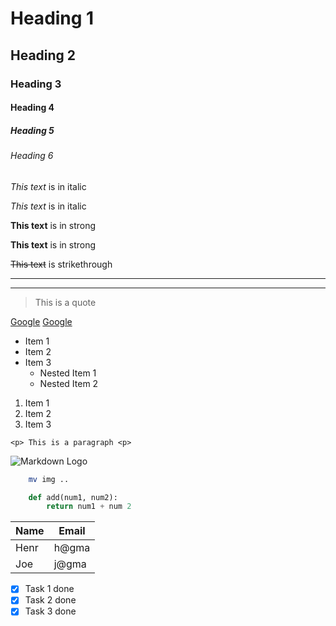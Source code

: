  
 # Heading 1
## Heading 2
### Heading 3
#### Heading 4
##### Heading 5
###### Heading 6

<!-- Italics --> 
*This text* is in italic

_This text_ is in italic

<!-- Strong--> 
**This text** is in strong

__This text__ is in strong

<!-- Strikethrough-->

~~This text~~ is strikethrough

<!-- Horizontal Rule --> 
--- 
___ 

<!-- Blockquote --> 

> This is a quote 

<!-- Links --> 
[Google](http://www.google.com.br)
[Google](http://www.google.com.br "Google")

<!-- UL -->
* Item 1
* Item 2
* Item 3 
	* Nested Item 1 
	* Nested Item 2 

<!-- OL --> 
1. Item 1
1. Item 2
1. Item 3 

<!-- Inline Codeblock --> 
`<p> This is a paragraph <p>`

<!-- Images --> 

![Markdown Logo](https://markdown-here.com/img/icon256.png)

```bash 
	mv img .. 
```

```python 
	def add(num1, num2):
		return num1 + num 2
```

<!-- Tables --> 
| Name | Email | 
| ---- | ----- |
| Henr | h@gma | 
| Joe  | j@gma |

<!-- Task Lists --> 
* [x] Task 1 done 
* [x] Task 2 done 
* [x] Task 3 done 